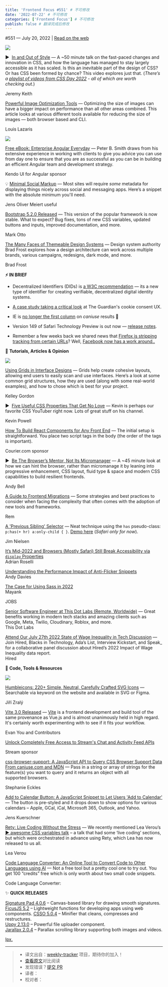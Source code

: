 ```yaml
---
title: 'Frontend Focus #551' # 不可修改
date: '2022-07-22' # 不可修改
categories: ['Frontend Focus'] # 不可修改
publish: false # 翻译完成后修改
---
```


<!--以上是预览信息，图片一张或限制百字左右，前者优先，全文请使用二级及以下标题-->
<!-- more -->

#​551 — July 20, 2022 | [Read on the web](https://frontendfoc.us/link/126450/web)

[![](https://res.cloudinary.com/cpress/image/upload/w_1280,e_sharpen:60/v1658329936/sjzqprtwkq1vc7l0upyu.png)](https://frontendfoc.us/link/126451/web)

▶  [In and Out of Style](https://frontendfoc.us/link/126451/web "www.youtube.com") — A ~50 minute talk on the fast-paced changes and innovation in CSS, and how the language has managed to stay largely accessible as it has scaled. Is this an inevitable part of the design of CSS? Or has CSS been formed by chance? This video explores just that. (_There’s a [playlist of videos from CSS Day 2022](https://frontendfoc.us/link/126452/web) - all of which are worth checking out._)

Jeremy Keith

[Powerful Image Optimization Tools](https://frontendfoc.us/link/126453/web "www.smashingmagazine.com") — Optimizing the size of images can have a bigger impact on performance than all other areas combined. This article looks at various different tools available for reducing the size of images — both browser based and CLI.

Louis Lazaris

[![](https://copm.s3.amazonaws.com/4ed0cb08.png)](https://frontendfoc.us/link/126454/web)

[Free eBook: Enterprise Angular Everyday](https://frontendfoc.us/link/126454/web "www.telerik.com") — Peter B. Smith draws from his extensive experience in working with clients to give you advice you can use from day one to ensure that you are as successful as you can be in building an efficient Angular team and development strategy.

Kendo UI for Angular sponsor

💡 [Minimal Social Markup](https://frontendfoc.us/link/126466/web "meiert.com") — Most sites will require _some_ metadata for displaying things nicely across social and messaging apps. Here’s a snippet with the absolute minimum you'll need.

Jens Oliver Meiert useful

[Bootstrap 5.2.0 Released](https://frontendfoc.us/link/126496/web "blog.getbootstrap.com") — This version of the popular framework is now stable. What to expect? Bug fixes, tons of new CSS variables, updated buttons and inputs, improved documentation, and more.

Mark Otto

[The Many Faces of Themeable Design Systems](https://frontendfoc.us/link/126457/web "bradfrost.com") — Design system authority Brad Frost explores how a design architecture can work across multiple brands, various campaigns, redesigns, dark mode, and more.

Brad Frost

**⚡️ IN BRIEF**

*   Decentralized Identifiers (DIDs) is [a W3C recommendation](https://frontendfoc.us/link/126459/web) — its a new type of identifier for creating verifiable, decentralized digital identity systems.
    
*   [A case study taking a critical look](https://frontendfoc.us/link/126462/web) at The Guardian's cookie consent UX.
    
*   IE is [no longer the first column](https://frontendfoc.us/link/126463/web) on _caniuse_ results 👋
    
*   Version 149 of Safari Technology Preview is out now — [release notes](https://frontendfoc.us/link/126458/web).
    
*   Remember a few weeks back we shared news that [Firefox is stripping tracking from certain URLs](https://frontendfoc.us/link/126460/web)? Well, [Facebook now has a work around..](https://frontendfoc.us/link/126461/web)
    

📙 **Tutorials, Articles & Opinion**

[![](https://res.cloudinary.com/cpress/image/upload/w_1280,e_sharpen:60/v1658314043/sdep8jmp49jhdwn384bl.png)](https://frontendfoc.us/link/126464/web)

[Using Grids in Interface Designs](https://frontendfoc.us/link/126464/web "www.nngroup.com") — Grids help create cohesive layouts, allowing end users to easily scan and use interfaces. Here’s a look at some common grid structures, how they are used (along with some real-world examples), and how to chose which is best for your project.

Kelley Gordon

▶  [Five Useful CSS Properties That Get No Love](https://frontendfoc.us/link/126473/web "www.youtube.com") — Kevin is perhaps our favorite CSS YouTuber right now. Lots of great stuff on his channel.

Kevin Powell

[How To Build React Components for Any Front End](https://frontendfoc.us/link/126467/web "www.courier.com") — The initial setup is straightforward. You place two script tags in the body (the order of the tags is important).

Courier.com sponsor

▶  [Be The Browser’s Mentor, Not Its Micromanager](https://frontendfoc.us/link/126465/web "heypresents.com") — A ~45 minute look at how we can hint the browser, rather than micromanage it by leaning into progressive enhancement, CSS layout, fluid type & space and modern CSS capabilities to build resilient frontends.

Andy Bell

[A Guide to Frontend Migrations](https://frontendfoc.us/link/126469/web "frontendmastery.com") — Some strategies and best practices to consider when facing the complexity that often comes with the adoption of new tools and frameworks.

Rem

[A 'Previous Sibling' Selector](https://frontendfoc.us/link/126470/web "blog.jim-nielsen.com") — Neat technique using the `has` pseudo-class: `p:has(+ hr) a:only-child { }`. [Demo here](https://frontendfoc.us/link/126471/web) (_Safari only for now_).

Jim Nielsen

[It’s Mid-2022 and Browsers (Mostly Safari) Still Break Accessibility via `display` Properties](https://frontendfoc.us/link/126472/web)  
Adrian Roselli

[Understanding the Performance Impact of Anti-Flicker Snippets](https://frontendfoc.us/link/126474/web)  
Andy Davies

[The Case for Using Sass in 2022](https://frontendfoc.us/link/126475/web)  
Mayank

JOBS

[Senior Software Engineer at This Dot Labs (Remote, Worldwide)](https://frontendfoc.us/link/126476/web) — Great benefits working in modern tech stacks and amazing clients such as Google, Meta, Twilio, Cloudinary, Roblox, and more.  
This Dot Labs

[Attend Our July 27th 2022 State of Wage Inequality in Tech Discussion](https://frontendfoc.us/link/126477/web) — Join Hired, Blacks in Technology, Ada’s List, Interview Kickstart, and Speak\_ for a collaborative panel discussion about Hired’s 2022 Impact of Wage Inequality data report.  
Hired

🔧 **Code, Tools & Resources**

[![](https://res.cloudinary.com/cpress/image/upload/w_1280,e_sharpen:60/v1658323747/osrkaownqgov2wnljvwz.png)](https://frontendfoc.us/link/126478/web)

[Humbleicons: 220+ Simple, Neutral, Carefully Crafted SVG Icons](https://frontendfoc.us/link/126478/web "humbleicons.com") — Searchable via keyword on the website and available in SVG or Figma.

Jiří Zralý

[Vite 3.0 Released](https://frontendfoc.us/link/126491/web "vitejs.dev") — [Vite](https://frontendfoc.us/link/126493/web) is a frontend development and build tool of the same provenance as Vue.js and is almost unanimously held in high regard. It's certainly worth experimenting with to see if it fits your workflow.

Evan You and Contributors

[Unlock Completely Free Access to Stream's Chat and Activity Feed APIs](https://frontendfoc.us/link/126480/web "getstream.io")

Stream sponsor

[css-browser-support: A JavaScript API to Query CSS Browser Support Data From caniuse.com and MDN](https://frontendfoc.us/link/126479/web "github.com") — Pass in a string or array of strings for the feature(s) you want to query and it returns an object with all supported browsers.

Stephanie Eckles

[Add to Calendar Button: A JavaScript Snippet to Let Users 'Add to Calendar'](https://frontendfoc.us/link/126482/web "jekuer.github.io") — The button is pre-styled and it drops down to show options for various calendars – Apple, GCal, iCal, Microsoft 365, Outlook, and Yahoo.

Jens Kuerschner

[Rety: Live Coding Without the Stress](https://frontendfoc.us/link/126455/web "rety.verou.me") — We recently mentioned Lea Verou’s [▶️ awesome CSS variables talk](https://frontendfoc.us/link/126456/web) – a talk that had some ‘live coding’ sections, but which were orchestrated in advance using Rety, which Lea has now released to us all.

Lea Verou

[Code Language Converter: An Online Tool to Convert Code to Other Languages using AI](https://frontendfoc.us/link/126481/web "codelanguageconverter.com") — Not a free tool but a pretty cool one to try out. You get 100 “credits” free which is only worth about two small code snippets.

Code Language Converter:

✨ **QUICK RELEASES**

[Signature Pad 4.0.6](https://frontendfoc.us/link/126483/web) – Canvas-based library for drawing smooth signatures.  
[FicusJS 5.2](https://frontendfoc.us/link/126485/web) – Lightweight functions for developing apps using web components. [CSSO 5.0.4](https://frontendfoc.us/link/126486/web) – Minifier that cleans, compresses and restructures.  
[Uppy 2.13.0](https://frontendfoc.us/link/126488/web) – Powerful file uploader component.  
[Jarallax 2.0.4](https://frontendfoc.us/link/126489/web) – Parallax scrolling library supporting both images and videos.

[Ipx.](https://frontendfoc.us/link/126490/web)

---
> * 译文出自：[weekly-tracker](https://github.com/FEDarling/weekly-tracker) 项目，期待你的加入！
> * [查看原文](https://frontendfoc.us/issues/551)对比阅读
> * 发现错误？[提交 PR](https://github.com/FEDarling/weekly-tracker/blob/main/weeklys/frontend_focus/551)
> * 译者：
> * 校对者：
